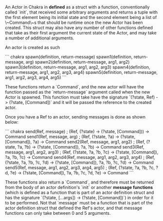 An Actor in Chakra in **defined** as a struct with a function,
conventionally called \`init\`, that received some arbitrary arguments
and returns a tuple with the first element being its initial state and
the second element being a list of \\\~Command\\\~s that should be
runtime once the new Actor has been created. This struct may also have
any number of other functions defined that take as their first argument
the current state of the Actor, and may take a number of additional
arguments.

An actor is created as such

\`\`\` chakra spawn(definition, return-message) spawn1(definition,
return-message, arg) spawn2(definition, return-message, arg1, arg2)
spawn3(definition, return-message, arg1, arg2, arg3) spawn4(definition,
return-message, arg1, arg2, arg3, arg4) spawn5(definition,
return-message, arg1, arg2, arg3, arg4, arg5) \`\`\`

These functions return a \`Command\`, and the new actor will have the
function passed as the \`return-message\` argument called when the new
Actor is spawned. This function must take have the signature \`(?state,
Ref) -\> (?state, \[Command\])\` and it will be passed the reference to
the created actor.

Once you have a Ref to an actor, sending messages is done as shown
below:

\`\`\` chakra send(Ref, message) ; (Ref, (?state) -\> (?state,
\[Command\])) -\> Command send1(Ref, message, arg) ; (Ref, (?state, ?a)
-\> (?state, \[Command\]), ?a) -\> Command send2(Ref, message, arg1,
arg2) ; (Ref, (?state, ?a, ?b) -\> (?state, \[Command\]), ?a, ?b) -\>
Command send3(Ref, message, arg1, arg2, arg3) ; (Ref, (?state, ?a, ?b,
?c) -\> (?state, \[Command\]), ?a, ?b, ?c) -\> Command send4(Ref,
message, arg1, arg2, arg3, arg4) ; (Ref, (?state, ?a, ?b, ?c, ?d) -\>
(?state, \[Command\]), ?a, ?b, ?c, ?d) -\> Command send5(Ref, message,
arg1, arg2, arg3, arg4, arg5) ; (Ref, (?state, ?a, ?b, ?c, ?d, ?e) -\>
(?state, \[Command\]), ?a, ?b, ?c, ?d, ?e) -\> Command \`\`\`

These functions also return a \`Command\`, and therefore must be
returned from the body of an actor definition\'s \`init\` or another
**message functions** (which is defined as a function that is part of an
actor definition struct and has the signature \`(?state, \[...args\])
-\> (?state, \[Command\])\`) in order for it to be performed. Not that
\`message\` must be a function that is part of the actor definition
struct that defined the Ref\'s actor, and that message functions can
only take between 0 and 5 arguments.
